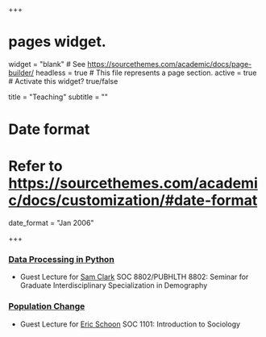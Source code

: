 +++
# pages widget.
widget = "blank"  # See https://sourcethemes.com/academic/docs/page-builder/
headless = true  # This file represents a page section.
active = true  # Activate this widget? true/false


title = "Teaching"
subtitle = ""

# Date format
#   Refer to https://sourcethemes.com/academic/docs/customization/#date-format
date_format = "Jan 2006"

+++

### [Data Processing in Python](/soc.8801/Intro_to_python.md)
+ Guest Lecture for [Sam Clark](http://www.samclark.net/) SOC 8802/PUBHLTH 8802: Seminar for Graduate Interdisciplinary Specialization in Demography


### [Population Change](Population.pdf)
+ Guest Lecture for [Eric Schoon](https://sociology.osu.edu/people/schoon.1) SOC 1101: Introduction to Sociology


